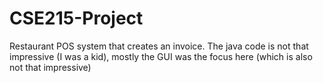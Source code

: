 # CSE215-Project
Restaurant POS system that creates an invoice. The java code is not that impressive (I was a kid), mostly the GUI was the focus here (which is also not that impressive)
